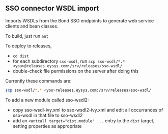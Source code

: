 ## SSO connector WSDL import

Imports WSDLs from the Bond SSO endpoints to generate web service clients and bean classes.

To build, just run `ant`

To deploy to releases, 
* `cd dist`
* for each subdirectory `sso-wsdl`, run `scp sso-wsdl/*.* <you>@releases.eysys.com:/srv/releases/sso-wsdl/`
* double-check file permissions on the server after doing this


Currently these commands are:
```bash
scp sso-wsdl/*.* <you>releases.eysys.com:/srv/releases/sso-wsdl/
```

To add a new module called sso-wsdl2:
* copy sso-wsdl-ivy.xml to sso-wsdl2-ivy.xml and edit all occurrances of sso-wsdl in that file to sso-wsdl2
* add an `<antcall target="dist.module" ...` entry to the `dist` target, setting properties as appropriate

